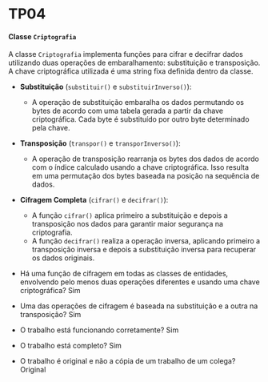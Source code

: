 # TP04

#### Classe `Criptografia`

A classe `Criptografia` implementa funções para cifrar e decifrar dados utilizando duas operações de embaralhamento: substituição e transposição. A chave criptográfica utilizada é uma string fixa definida dentro da classe.

-   **Substituição** (`substituir()` e `substituirInverso()`):
    
    -   A operação de substituição embaralha os dados permutando os bytes de acordo com uma tabela gerada a partir da chave criptográfica. Cada byte é substituído por outro byte determinado pela chave.
-   **Transposição** (`transpor()` e `transporInverso()`):
    
    -   A operação de transposição rearranja os bytes dos dados de acordo com o índice calculado usando a chave criptográfica. Isso resulta em uma permutação dos bytes baseada na posição na sequência de dados.
-   **Cifragem Completa** (`cifrar()` e `decifrar()`):
    
    -   A função `cifrar()` aplica primeiro a substituição e depois a transposição nos dados para garantir maior segurança na criptografia.
    -   A função `decifrar()` realiza a operação inversa, aplicando primeiro a transposição inversa e depois a substituição inversa para recuperar os dados originais.

-   Há uma função de cifragem em todas as classes de entidades, envolvendo pelo menos duas operações diferentes e usando uma chave criptográfica? Sim
-    Uma das operações de cifragem é baseada na substituição e a outra na transposição? Sim
-   O trabalho está funcionando corretamente? Sim
-   O trabalho está completo? Sim
-   O trabalho é original e não a cópia de um trabalho de um colega? Original
